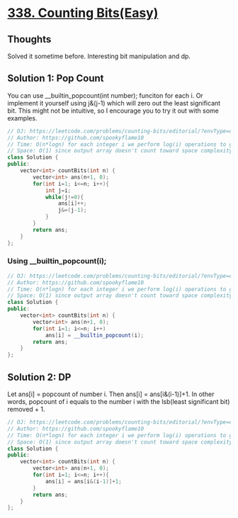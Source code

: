 # [338. Counting Bits(Easy)](https://leetcode.com/problems/counting-bits/description/?envType=daily-question&envId=2023-09-01)

## Thoughts 
Solved it sometime before. Interesting bit manipulation and dp.
## Solution 1: Pop Count
You can use __builtin_popcount(int number); funciton for each i. Or implement it yourself using j&(j-1) which will zero out the least significant bit. This might not be intuitive, so I encourage you to try it out with some examples.
```cpp
// OJ: https://leetcode.com/problems/counting-bits/editorial/?envType=daily-question&envId=2023-09-01
// Author: https://github.com/spookyflame10
// Time: O(n*logn) for each integer i we perform log(i) operations to get bit count
// Space: O(1) since output array doesn't count toward space complexity.
class Solution {
public:
    vector<int> countBits(int n) {
        vector<int> ans(n+1, 0);
        for(int i=1; i<=n; i++){
            int j=i;
            while(j!=0){
                ans[i]++;
                j&=(j-1);
            }
        }
        return ans;
    }
};
```
### Using __builtin_popcount(i);
```cpp
// OJ: https://leetcode.com/problems/counting-bits/editorial/?envType=daily-question&envId=2023-09-01
// Author: https://github.com/spookyflame10
// Time: O(n*logn) for each integer i we perform log(i) operations to get bit count
// Space: O(1) since output array doesn't count toward space complexity.
class Solution {
public:
    vector<int> countBits(int n) {
        vector<int> ans(n+1, 0);
        for(int i=1; i<=n; i++)
            ans[i] = __builtin_popcount(i);
        return ans;
    }
};
```
## Solution 2: DP
Let ans[i] = popcount of number i. Then ans[i] = ans[i&(i-1)]+1. In other words, popcount of i equals to the number i with the lsb(least significant bit) removed + 1.
```cpp
// OJ: https://leetcode.com/problems/counting-bits/editorial/?envType=daily-question&envId=2023-09-01
// Author: https://github.com/spookyflame10
// Time: O(n*logn) for each integer i we perform log(i) operations to get bit count
// Space: O(1) since output array doesn't count toward space complexity.
class Solution {
public:
    vector<int> countBits(int n) {
        vector<int> ans(n+1, 0);
        for(int i=1; i<=n; i++){
            ans[i] = ans[i&(i-1)]+1;
        }
        return ans;
    }
};
```
